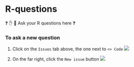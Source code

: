 # R-questions
 :question: :hand: :two_women_holding_hands: Ask your R questions here :question:
 
 ### To ask a new question
 
 1. Click on the ` Issues ` tab above, the one next to `<> Code`
 ![](https://camo.githubusercontent.com/ba6d37dfd66eef380fc662180f0408357d993635/68747470733a2f2f68656c702e6769746875622e636f6d2f6173736574732f696d616765732f68656c702f7265706f7369746f72792f7265706f2d746162732d6973737565732e706e67)
 
 2. On the far right, click the `New issue` button
 ![](https://camo.githubusercontent.com/e4741a61e4a735372e2f5090ed9ea08743cf380b/68747470733a2f2f68656c702e6769746875622e636f6d2f6173736574732f696d616765732f68656c702f6973737565732f6e65775f6973737565735f627574746f6e2e706e67)
